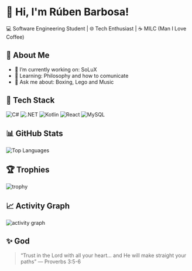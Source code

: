 # 👋 Hi, I'm Rúben Barbosa!
💻 Software Engineering Student | 🌐 Tech Enthusiast | ☕ MILC (Man I Love Coffee) 

## 🚀 About Me
- 🔭 I’m currently working on: SoLuX
- 🌱 Learning: Philosophy and how to comunicate
- 💬 Ask me about: Boxing, Lego and Music

## 🧰 Tech Stack
![C#](https://img.shields.io/badge/C%23-239120?logo=csharp&logoColor=white)
![.NET](https://img.shields.io/badge/.NET-512BD4?logo=dotnet&logoColor=white)
![Kotlin](https://img.shields.io/badge/Kotlin-7F52FF?logo=kotlin&logoColor=white)
![React](https://img.shields.io/badge/React-61DAFB?logo=react&logoColor=black)
![MySQL](https://img.shields.io/badge/MySQL-4479A1?logo=mysql&logoColor=white)

## 📊 GitHub Stats
![Top Languages](https://github-readme-stats.vercel.app/api/top-langs/?username=rubenbarbosa2023&layout=compact&theme=radical)

## 🏆 Trophies
![trophy](https://github-profile-trophy.vercel.app/?username=rubenbarbosa2023&theme=onedark)

## 📈 Activity Graph
![activity graph](https://github-readme-activity-graph.vercel.app/graph?username=rubenbarbosa2023&theme=github-compact)

## ✨ God
> “Trust in the Lord with all your heart... and He will make straight your paths” — Proverbs 3:5-6
